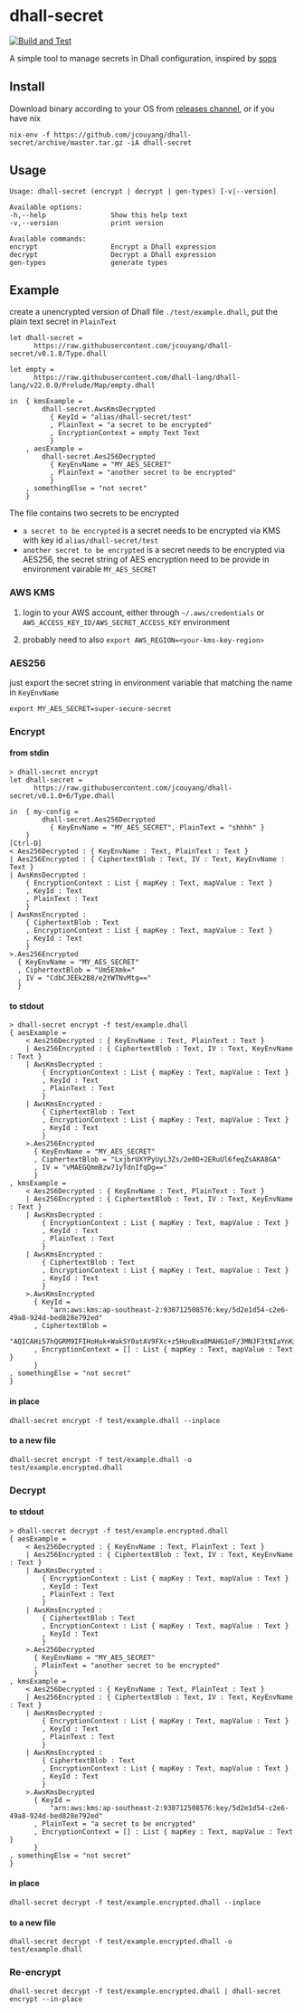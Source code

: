 # dhall-secret
[![Build and Test](https://github.com/jcouyang/dhall-secret/actions/workflows/build.yml/badge.svg)](https://github.com/jcouyang/dhall-secret/actions/workflows/build.yml)

A simple tool to manage secrets in Dhall configuration, inspired by [sops](https://github.com/mozilla/sops)

## Install

Download binary according to your OS from [releases channel](https://github.com/jcouyang/dhall-secret/releases), or if you have nix

```
nix-env -f https://github.com/jcouyang/dhall-secret/archive/master.tar.gz -iA dhall-secret
```

## Usage

```
Usage: dhall-secret (encrypt | decrypt | gen-types) [-v|--version]

Available options:
-h,--help                Show this help text
-v,--version             print version

Available commands:
encrypt                  Encrypt a Dhall expression
decrypt                  Decrypt a Dhall expression
gen-types                generate types
```

## Example
create a unencrypted version of Dhall file `./test/example.dhall`, put the plain text secret in `PlainText`
```dhall
let dhall-secret =
      https://raw.githubusercontent.com/jcouyang/dhall-secret/v0.1.8/Type.dhall

let empty =
      https://raw.githubusercontent.com/dhall-lang/dhall-lang/v22.0.0/Prelude/Map/empty.dhall

in  { kmsExample =
        dhall-secret.AwsKmsDecrypted
          { KeyId = "alias/dhall-secret/test"
          , PlainText = "a secret to be encrypted"
          , EncryptionContext = empty Text Text
          }
    , aesExample =
        dhall-secret.Aes256Decrypted
          { KeyEnvName = "MY_AES_SECRET"
          , PlainText = "another secret to be encrypted"
          }
    , somethingElse = "not secret"
    }
```

The file contains two secrets to be encrypted
- `a secret to be encrypted` is a secret needs to be encrypted via KMS with key id `alias/dhall-secret/test`
- `another secret to be encrypted` is a secret needs to be encrypted via AES256, the secret string of AES encryption need to be provide in environment vairable `MY_AES_SECRET`

### AWS KMS

1. login to your AWS account, either through `~/.aws/credentials` or `AWS_ACCESS_KEY_ID/AWS_SECRET_ACCESS_KEY` environment

2. probably need to also `export AWS_REGION=<your-kms-key-region>`

### AES256

just export the secret string in environment variable that matching the name in `KeyEnvName`
```
export MY_AES_SECRET=super-secure-secret
```

### Encrypt
#### from stdin
```
> dhall-secret encrypt
let dhall-secret =
      https://raw.githubusercontent.com/jcouyang/dhall-secret/v0.1.0+6/Type.dhall

in  { my-config =
        dhall-secret.Aes256Decrypted
          { KeyEnvName = "MY_AES_SECRET", PlainText = "shhhh" }
    }
[Ctrl-D]
< Aes256Decrypted : { KeyEnvName : Text, PlainText : Text }
| Aes256Encrypted : { CiphertextBlob : Text, IV : Text, KeyEnvName : Text }
| AwsKmsDecrypted :
    { EncryptionContext : List { mapKey : Text, mapValue : Text }
    , KeyId : Text
    , PlainText : Text
    }
| AwsKmsEncrypted :
    { CiphertextBlob : Text
    , EncryptionContext : List { mapKey : Text, mapValue : Text }
    , KeyId : Text
    }
>.Aes256Encrypted
  { KeyEnvName = "MY_AES_SECRET"
  , CiphertextBlob = "Um5EXmk="
  , IV = "CdbCJEEk2B8/e2YWTNvMtg=="
  }
```
#### to stdout
```
> dhall-secret encrypt -f test/example.dhall
{ aesExample =
    < Aes256Decrypted : { KeyEnvName : Text, PlainText : Text }
    | Aes256Encrypted : { CiphertextBlob : Text, IV : Text, KeyEnvName : Text }
    | AwsKmsDecrypted :
        { EncryptionContext : List { mapKey : Text, mapValue : Text }
        , KeyId : Text
        , PlainText : Text
        }
    | AwsKmsEncrypted :
        { CiphertextBlob : Text
        , EncryptionContext : List { mapKey : Text, mapValue : Text }
        , KeyId : Text
        }
    >.Aes256Encrypted
      { KeyEnvName = "MY_AES_SECRET"
      , CiphertextBlob = "LxjbrUXYPyUyL3Zs/2e0D+2ERuUl6feqZsAKA8GA"
      , IV = "vMAEGQmmBzw71yTdnIfqDg=="
      }
, kmsExample =
    < Aes256Decrypted : { KeyEnvName : Text, PlainText : Text }
    | Aes256Encrypted : { CiphertextBlob : Text, IV : Text, KeyEnvName : Text }
    | AwsKmsDecrypted :
        { EncryptionContext : List { mapKey : Text, mapValue : Text }
        , KeyId : Text
        , PlainText : Text
        }
    | AwsKmsEncrypted :
        { CiphertextBlob : Text
        , EncryptionContext : List { mapKey : Text, mapValue : Text }
        , KeyId : Text
        }
    >.AwsKmsEncrypted
      { KeyId =
          "arn:aws:kms:ap-southeast-2:930712508576:key/5d2e1d54-c2e6-49a8-924d-bed828e792ed"
      , CiphertextBlob =
          "AQICAHi57hQGRM9IFIHoHuk+WakSY0atAV9FXc+z5HouBxa8MAHG1oF/3MNJF3tNIaYnKiFrAAAAdjB0BgkqhkiG9w0BBwagZzBlAgEAMGAGCSqGSIb3DQEHATAeBglghkgBZQMEAS4wEQQMI0avfHdpPID2SGr8AgEQgDPAVWUzh7vyhloh3ij/BOS4/jIr/4mvyyJ7Nx0XmM1BlE0NQReINgv+Gpu47U15qq6hHS0="
      , EncryptionContext = [] : List { mapKey : Text, mapValue : Text }
      }
, somethingElse = "not secret"
}
```
#### in place
```
dhall-secret encrypt -f test/example.dhall --inplace
```
#### to a new file
```
dhall-secret encrypt -f test/example.dhall -o test/example.encrypted.dhall
```

### Decrypt
#### to stdout
```
> dhall-secret decrypt -f test/example.encrypted.dhall
{ aesExample =
    < Aes256Decrypted : { KeyEnvName : Text, PlainText : Text }
    | Aes256Encrypted : { CiphertextBlob : Text, IV : Text, KeyEnvName : Text }
    | AwsKmsDecrypted :
        { EncryptionContext : List { mapKey : Text, mapValue : Text }
        , KeyId : Text
        , PlainText : Text
        }
    | AwsKmsEncrypted :
        { CiphertextBlob : Text
        , EncryptionContext : List { mapKey : Text, mapValue : Text }
        , KeyId : Text
        }
    >.Aes256Decrypted
      { KeyEnvName = "MY_AES_SECRET"
      , PlainText = "another secret to be encrypted"
      }
, kmsExample =
    < Aes256Decrypted : { KeyEnvName : Text, PlainText : Text }
    | Aes256Encrypted : { CiphertextBlob : Text, IV : Text, KeyEnvName : Text }
    | AwsKmsDecrypted :
        { EncryptionContext : List { mapKey : Text, mapValue : Text }
        , KeyId : Text
        , PlainText : Text
        }
    | AwsKmsEncrypted :
        { CiphertextBlob : Text
        , EncryptionContext : List { mapKey : Text, mapValue : Text }
        , KeyId : Text
        }
    >.AwsKmsDecrypted
      { KeyId =
          "arn:aws:kms:ap-southeast-2:930712508576:key/5d2e1d54-c2e6-49a8-924d-bed828e792ed"
      , PlainText = "a secret to be encrypted"
      , EncryptionContext = [] : List { mapKey : Text, mapValue : Text }
      }
, somethingElse = "not secret"
}
```
#### in place
```
dhall-secret decrypt -f test/example.encrypted.dhall --inplace
```
#### to a new file
```
dhall-secret decrypt -f test/example.encrypted.dhall -o test/example.dhall
```

### Re-encrypt
```
dhall-secret decrypt -f test/example.encrypted.dhall | dhall-secret encrypt --in-place
```
